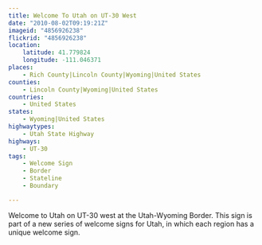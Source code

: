 ```yaml
---
title: Welcome To Utah on UT-30 West
date: "2010-08-02T09:19:21Z"
imageid: "4856926238"
flickrid: "4856926238"
location:
    latitude: 41.779824
    longitude: -111.046371
places:
    - Rich County|Lincoln County|Wyoming|United States
counties:
    - Lincoln County|Wyoming|United States
countries:
    - United States
states:
    - Wyoming|United States
highwaytypes:
    - Utah State Highway
highways:
    - UT-30
tags:
    - Welcome Sign
    - Border
    - Stateline
    - Boundary

---
```

Welcome to Utah on UT-30 west at the Utah-Wyoming Border.  This sign is part of a new series of welcome signs for Utah, in which each region has a unique welcome sign.